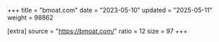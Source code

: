 +++
title = "bmoat.com"
date = "2023-05-10"
updated = "2025-05-11"
weight = 98862

[extra]
source = "https://bmoat.com/"
ratio = 12
size = 97
+++
